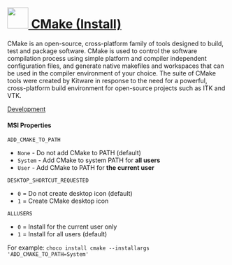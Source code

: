 # [<img src="https://cdn.jsdelivr.net/gh/chocolatey-community/chocolatey-packages@5633c4413a8b71f75f379190546a0047c0e0b12b/icons/cmake.png" height="48" width="48" /> CMake (Install)](https://chocolatey.org/packages/cmake.install)

CMake is an open-source, cross-platform family of tools designed to build, test and package software. CMake is used to control the software compilation process using simple platform and compiler independent configuration files, and generate native makefiles and workspaces that can be used in the compiler environment of your choice. The suite of CMake tools were created by Kitware in response to the need for a powerful, cross-platform build environment for open-source projects such as ITK and VTK.

[Development](https://www.cmake.org/developer-resources/)

#### MSI Properties
`ADD_CMAKE_TO_PATH`
- `None` - Do not add CMake to PATH (default)
- `System` - Add CMake to system PATH for __all users__
- `User` - Add CMake to PATH for __the current user__

`DESKTOP_SHORTCUT_REQUESTED`
- `0` = Do not create desktop icon (default)
- `1` = Create CMake desktop icon

`ALLUSERS`
- `0` = Install for the current user only
- `1` = Install for all users (default)

For example: `choco install cmake --installargs 'ADD_CMAKE_TO_PATH=System'`
